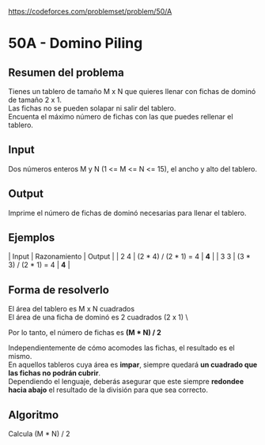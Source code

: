 https://codeforces.com/problemset/problem/50/A

# 50A - Domino Piling

## Resumen del problema
Tienes un tablero de tamaño M x N que quieres llenar con fichas de dominó de tamaño 2 x 1. \
Las fichas no se pueden solapar ni salir del tablero. \
Encuenta el máximo número de fichas con las que puedes rellenar el tablero.

## Input
Dos números enteros M y N (1 <= M <= N <= 15), el ancho y alto del tablero.

## Output
Imprime el número de fichas de dominó necesarias para llenar el tablero.

## Ejemplos
| Input | Razonamiento          | Output    |
| 2 4   | (2 * 4) / (2 * 1) = 4 | **4**     |
| 3 3   | (3 * 3) / (2 * 1) = 4 | **4**     |

## Forma de resolverlo
El área del tablero es M x N cuadrados \
El área de una ficha de dominó es 2 cuadrados (2 x 1) \

Por lo tanto, el número de fichas es **(M * N) / 2**

Independientemente de cómo acomodes las fichas, el resultado es el mismo. \
En aquellos tableros cuya área es **impar**, siempre quedará **un cuadrado que las fichas no podrán cubrir**. \
Dependiendo el lenguaje, deberás asegurar que este siempre **redondee hacia abajo** el resultado de la división para que sea correcto.

## Algoritmo
Calcula (M * N) / 2
